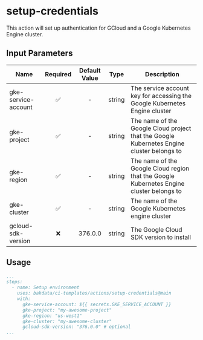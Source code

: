 # setup-credentials

This action will set up authentication for GCloud and a Google Kubernetes Engine cluster.

## Input Parameters

| Name                | Required | Default Value |  Type  | Description                                                                               |
| ------------------- | :------: | :-----------: | :----: | ----------------------------------------------------------------------------------------- |
| gke-service-account |    ✅     |       -       | string | The service account key for accessing the Google Kubernetes Engine cluster                |
| gke-project         |    ✅     |       -       | string | The name of the Google Cloud project that the Google Kubernetes Engine cluster belongs to |
| gke-region          |    ✅     |       -       | string | The name of the Google Cloud region that the Google Kubernetes Engine cluster belongs to  |
| gke-cluster         |    ✅     |       -       | string | The name of the Google Kubernetes engine cluster                                          |
| gcloud-sdk-version  |    ❌     |    376.0.0    | string | The Google Cloud SDK version to install                                                   |

## Usage

```yaml
...
steps:
  - name: Setup environment
    uses: bakdata/ci-templates/actions/setup-credentials@main
    with:
      gke-service-account: ${{ secrets.GKE_SERVICE_ACCOUNT }}
      gke-project: "my-awesome-project"
      gke-region: "us-west1"
      gke-cluster: "my-awesome-cluster"
      gcloud-sdk-version: "376.0.0" # optional
...
```
